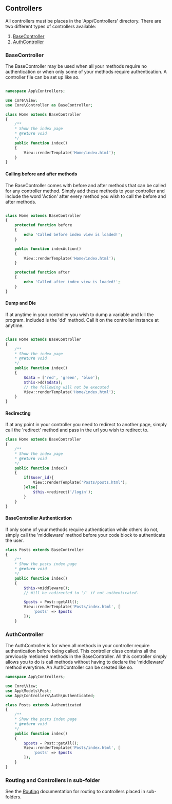 ## Controllers

All controllers must be places in the 'App/Controllers' directory. There are two different types of
controllers available:

1. [BaseController](https://github.com/lvstross/mvc-framework/tree/master/Core/Controller.php)
2. [AuthController](https://github.com/lvstross/mvc-framework/tree/master/App/Controllers/Auth/AuthController.php)

### BaseController
The BaseController may be used when all your methods require no authentication or when only some of 
your methods require authentication. A controller file can be set up like so.

```php

namespace App\Controllers;

use Core\View;
use Core\Controller as BaseController;

class Home extends BaseController
{
    /**
    * Show the index page
    * @return void
    */
    public function index()
    {
        View::renderTemplate('Home/index.html');
    }
}
```

#### Calling before and after methods
The BaseController comes with before and after methods that can be called for any controller method.
Simply add these methods to your controller and include the word 'Action' after every method you wish
to call the before and after methods. 

```php

class Home extends BaseController
{
    protected function before
    {
        echo 'Called before index view is loaded!';
    }

    public function indexAction()
    {
        View::renderTemplate('Home/index.html');
    }

    protected function after
    {
        echo 'Called after index view is loaded!';
    }
}
```

#### Dump and Die

If at anytime in your controller you wish to dump a variable and kill the program. Included is the 'dd' 
method. Call it on the controller instance at anytime.

```php

class Home extends BaseController
{
    /**
    * Show the index page
    * @return void
    */
    public function index()
    {
        $data = ['red', 'green', 'blue'];
        $this->dd($data);
        // the following will not be executed
        View::renderTemplate('Home/index.html');
    }
}
```

#### Redirecting
If at any point in your controller you need to redirect to another page, simply call the 'redirect' 
method and pass in the url you wish to redirect to. 

```php
class Home extends BaseController
{
    /**
    * Show the index page
    * @return void
    */
    public function index()
    {
        if($user_id){
            View::renderTemplate('Posts/posts.html');
        }else{
            $this->redirect('/login');
        }
    }
}
```

#### BaseController Authentication
If only some of your methods require authentication while others do not, simply call the 'middleware' 
method before your code block to authenticate the user.

```php
class Posts extends BaseController
{
    /**
    * Show the posts index page
    * @return void
    */
    public function index()
    {
        $this->middleware();
        // Will be redirected to '/' if not authenticated.

        $posts = Post::getAll();
        View::renderTemplate('Posts/index.html', [
            'posts' => $posts
        ]);
    }
```

### AuthController
The AuthController is for when all methods in your controller require authentication before being 
called. This controller class contains all the previously metioned methods in the BaseController. All 
this controller simply allows you to do is call methods without having to declare the 'middleware' method 
everytime. An AuthController can be created like so.

```php
namespace App\Controllers;

use Core\View;
use App\Models\Post;
use App\Controllers\Auth\Authenticated;

class Posts extends Authenticated
{
    /**
    * Show the posts index page
    * @return void
    */
    public function index()
    {
        $posts = Post::getAll();
        View::renderTemplate('Posts/index.html', [
            'posts' => $posts
        ]);
    }
}
```

### Routing and Controllers in sub-folder
See the [Routing](https://github.com/lvstross/mvc-framework/tree/master/Routes#controllers-in-sub-folders) documentation for routing to controllers placed in sub-folders.